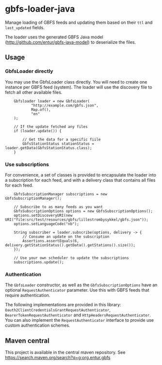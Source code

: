 # gbfs-loader-java

Manage loading of GBFS feeds and updating them based on their
`ttl` and `last_updated` fields.

The loader uses the generated GBFS Java model (http://github.com/entur/gbfs-java-model)
to deserialize the files.

## Usage

### GbfsLoader directly

You may use the GbfsLoader class directly. You will need to create one instance
per GBFS feed (system). The loader will use the discovery file to fetch all other available
files.

        Gbfsloader loader = new GbfsLoader(
                "http://example.com/gbfs.json",
                Map.of(),
                "en"
        );

        // If the update fetched any files
        if (loader.update()) {

            // Get the data for a specific fiile
            GbfsStationStatus stationStatus = loader.getData(GbfsStationStatus.class);
        }

### Use subscriptions

For convenience, a set of classes is provided to encapsulate the loader into
a subscription for each feed, and with a delivery class that contains all files
for each feed.

        GbfsSubscriptionManager subscriptions = new GbfsSubscriptionManager();

        // Subscribe to as many feeds as you want
        GbfsSubscriptionOptions options = new GbfsSubscriptionOptions();
        options.setDiscoveryURI(new URI("file:src/test/resources/gbfs/lillestrombysykkel/gbfs.json"));
        options.setLanguageCode("nb");

        String subscriber = loader.subscribe(options, delivery -> {
            // Consume an update on the subscription
            Assertions.assertEquals(6, delivery.getStationStatus().getData().getStations().size());
        });

        // Use your own scheduler to update the subscriptions
        subscriptions.update();

### Authentication

The `GbfsLoader` constructor, as well as the `GbfsSubscriptionOptions` have an optional
`RequestAuthenticator` parameter. Use this with GBFS feeds that require authentication.

The following implementations are provided in this library: `Oauth2ClientCredentialsGrantRequestAuthenticator`, 
`BearerTokenRequestAuthenticator` and `HttpHeadersRequestAuthenticator`. You can also implement the
`RequestAuthenticator` interface to provide use custom authentication schemes.


## Maven central
This project is available in the central maven repository.
See https://search.maven.org/search?q=g:org.entur.gbfs
